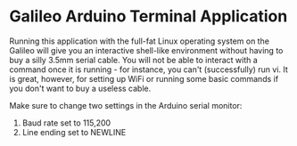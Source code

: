 Galileo Arduino Terminal Application
====================================

Running this application with the full-fat Linux operating system on the
Galileo will give you an interactive shell-like environment without
having to buy a silly 3.5mm serial cable. You will not be able to interact with
a command once it is running - for instance, you can't (successfully) run vi. It
is great, however, for setting up WiFi or running some basic commands if you
don't want to buy a useless cable.

Make sure to change two settings in the Arduino serial monitor:

1. Baud rate set to 115,200
2. Line ending set to NEWLINE
